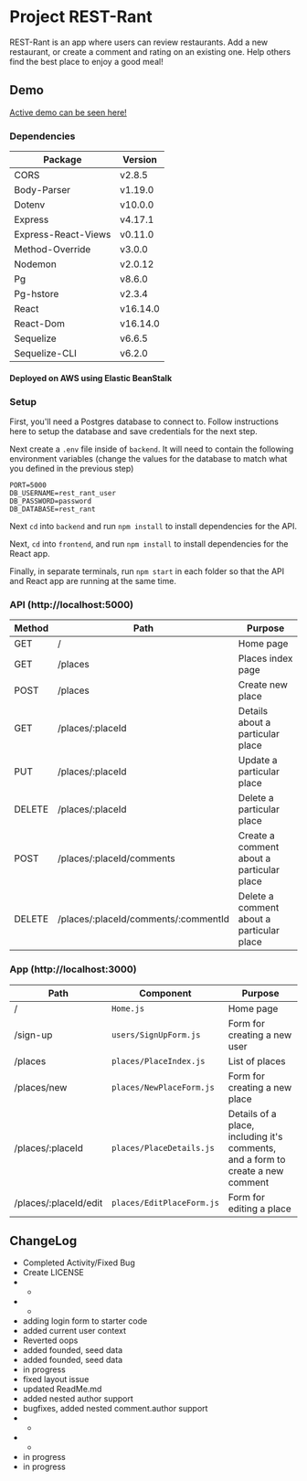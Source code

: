 # Project REST-Rant
REST-Rant is an app where users can review restaurants. Add a new restaurant, or create a comment and rating on an existing one. Help others find the best place to enjoy a good meal!

## Demo
[Active demo can be seen here!](http://restrant-env.eba-nzyuh4nt.us-east-1.elasticbeanstalk.com/)

### Dependencies

|       Package       | Version  |
| ------------------- | -------- |
|        CORS         | v2.8.5   |
|     Body-Parser     | v1.19.0  |
|       Dotenv        | v10.0.0  |
|       Express       | v4.17.1  |
| Express-React-Views | v0.11.0  |
|   Method-Override   | v3.0.0   |
|       Nodemon       | v2.0.12  |
|         Pg          | v8.6.0   |
|      Pg-hstore      | v2.3.4   |
|        React        | v16.14.0 |
|      React-Dom      | v16.14.0 |
|      Sequelize      | v6.6.5   |
|    Sequelize-CLI    | v6.2.0   |

#### Deployed on AWS using Elastic BeanStalk


### Setup
First, you'll need a Postgres database to connect to. Follow instructions here to setup the database and save credentials for the next step.

Next create a `.env` file inside of `backend`. It will need to contain the following environment variables (change the values for the database to match what you defined in the previous step)
```
PORT=5000
DB_USERNAME=rest_rant_user
DB_PASSWORD=password
DB_DATABASE=rest_rant
```

Next `cd` into `backend` and run `npm install` to install dependencies for the API.

Next, `cd` into `frontend`, and run `npm install` to install dependencies for the React app.

Finally, in separate terminals, run `npm start` in each folder so that the API and React app are running at the same time.

### API (http://localhost:5000)
| Method | Path                                 | Purpose                                   |
| ------ | ------------------------------------ | ----------------------------------------- |
| GET    | /                                    | Home page                                 |
| GET    | /places                              | Places index page                         |
| POST   | /places                              | Create new place                          |
| GET    | /places/:placeId                     | Details about a particular place          |
| PUT    | /places/:placeId                     | Update a particular place                 |
| DELETE | /places/:placeId                     | Delete a particular place                 |
| POST   | /places/:placeId/comments            | Create a comment about a particular place |
| DELETE | /places/:placeId/comments/:commentId | Delete a comment about a particular place |


### App (http://localhost:3000)
| Path                  | Component                 | Purpose                                                                         |
| --------------------- | ------------------------- | ------------------------------------------------------------------------------- |
| /                     | `Home.js`                 | Home page                                                                       |
| /sign-up              | `users/SignUpForm.js`     | Form for creating a new user                                                    |
| /places               | `places/PlaceIndex.js`    | List of places                                                                  |
| /places/new           | `places/NewPlaceForm.js`  | Form for creating a new place                                                   |
| /places/:placeId      | `places/PlaceDetails.js`  | Details of a place, including it's comments, and a form to create a new comment |
| /places/:placeId/edit | `places/EditPlaceForm.js` | Form for editing a place                                                        |

## ChangeLog

- Completed Activity/Fixed Bug
- Create LICENSE
- -
- -
- adding login form to starter code
- added current user context
- Reverted oops
- added founded, seed data
- added founded, seed data
- in progress
- fixed layout issue
- updated ReadMe.md
- added nested author support
- bugfixes, added nested comment.author support
- -
- -
- in progress
- in progress
